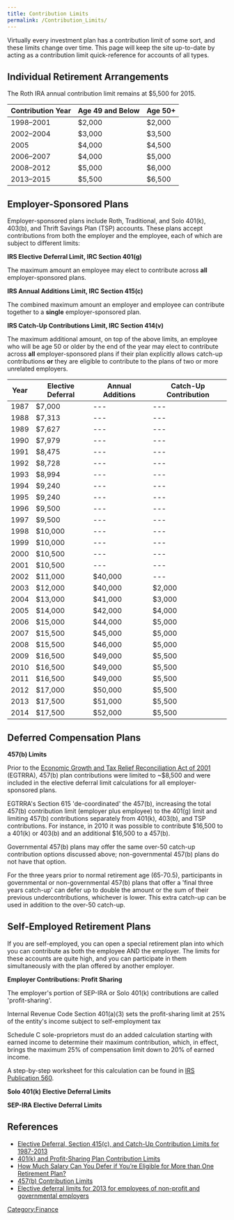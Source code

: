 ```yaml
---
title: Contribution Limits
permalink: /Contribution_Limits/
---
```


Virtually every investment plan has a contribution limit of some sort, and these limits change over time. This page will keep the site up-to-date by acting as a contribution limit quick-reference for accounts of all types.

Individual Retirement Arrangements
----------------------------------

The Roth IRA annual contribution limit remains at $5,500 for 2015.

| Contribution Year | Age 49 and Below | Age 50+ |
|-------------------|------------------|---------|
| 1998–2001         | $2,000           | $2,000  |
| 2002–2004         | $3,000           | $3,500  |
| 2005              | $4,000           | $4,500  |
| 2006–2007         | $4,000           | $5,000  |
| 2008–2012         | $5,000           | $6,000  |
| 2013–2015         | $5,500           | $6,500  |

Employer-Sponsored Plans
------------------------

Employer-sponsored plans include Roth, Traditional, and Solo 401(k), 403(b), and Thrift Savings Plan (TSP) accounts. These plans accept contributions from both the employer and the employee, each of which are subject to different limits:

**IRS Elective Deferral Limit, IRC Section 401(g)**

The maximum amount an employee may elect to contribute across **all** employer-sponsored plans.

**IRS Annual Additions Limit, IRC Section 415(c)**

The combined maximum amount an employer and employee can contribute together to a **single** employer-sponsored plan.

**IRS Catch-Up Contributions Limit, IRC Section 414(v)**

The maximum additional amount, on top of the above limits, an employee who will be age 50 or older by the end of the year may elect to contribute across **all** employer-sponsored plans if their plan explicitly allows catch-up contributions **or** they are eligible to contribute to the plans of two or more unrelated employers.

| Year | Elective Deferral | Annual Additions | Catch-Up Contribution |
|------|-------------------|------------------|-----------------------|
| 1987 | $7,000            | ---              | ---                   |
| 1988 | $7,313            | ---              | ---                   |
| 1989 | $7,627            | ---              | ---                   |
| 1990 | $7,979            | ---              | ---                   |
| 1991 | $8,475            | ---              | ---                   |
| 1992 | $8,728            | ---              | ---                   |
| 1993 | $8,994            | ---              | ---                   |
| 1994 | $9,240            | ---              | ---                   |
| 1995 | $9,240            | ---              | ---                   |
| 1996 | $9,500            | ---              | ---                   |
| 1997 | $9,500            | ---              | ---                   |
| 1998 | $10,000           | ---              | ---                   |
| 1999 | $10,000           | ---              | ---                   |
| 2000 | $10,500           | ---              | ---                   |
| 2001 | $10,500           | ---              | ---                   |
| 2002 | $11,000           | $40,000          | ---                   |
| 2003 | $12,000           | $40,000          | $2,000                |
| 2004 | $13,000           | $41,000          | $3,000                |
| 2005 | $14,000           | $42,000          | $4,000                |
| 2006 | $15,000           | $44,000          | $5,000                |
| 2007 | $15,500           | $45,000          | $5,000                |
| 2008 | $15,500           | $46,000          | $5,000                |
| 2009 | $16,500           | $49,000          | $5,500                |
| 2010 | $16,500           | $49,000          | $5,500                |
| 2011 | $16,500           | $49,000          | $5,500                |
| 2012 | $17,000           | $50,000          | $5,500                |
| 2013 | $17,500           | $51,000          | $5,500                |
| 2014 | $17,500           | $52,000          | $5,500                |

Deferred Compensation Plans
---------------------------

**457(b) Limits**

Prior to the [Economic Growth and Tax Relief Reconciliation Act of 2001](http://en.wikipedia.org/wiki/Economic_Growth_and_Tax_Relief_Reconciliation_Act_of_2001) (EGTRRA), 457(b) plan contributions were limited to ~$8,500 and were included in the elective deferral limit calculations for all employer-sponsored plans.

EGTRRA's Section 615 'de-coordinated' the 457(b), increasing the total 457(b) contribution limit (employer plus employee) to the 401(g) limit and limiting 457(b) contributions separately from 401(k), 403(b), and TSP contributions. For instance, in 2010 it was possible to contribute $16,500 to a 401(k) or 403(b) and an additional $16,500 to a 457(b).

Governmental 457(b) plans may offer the same over-50 catch-up contribution options discussed above; non-governmental 457(b) plans do not have that option.

For the three years prior to normal retirement age (65-70.5), participants in governmental or non-governmental 457(b) plans that offer a 'final three years catch-up' can defer up to double the amount or the sum of their previous undercontributions, whichever is lower. This extra catch-up can be used in addition to the over-50 catch-up.

Self-Employed Retirement Plans
------------------------------

If you are self-employed, you can open a special retirement plan into which you can contribute as both the employee AND the employer. The limits for these accounts are quite high, and you can participate in them simultaneously with the plan offered by another employer.

**Employer Contributions: Profit Sharing**

The employer's portion of SEP-IRA or Solo 401(k) contributions are called 'profit-sharing'.

Internal Revenue Code Section 401(a)(3) sets the profit-sharing limit at 25% of the entity's income subject to self-employment tax

Schedule C sole-proprietors must do an added calculation starting with earned income to determine their maximum contribution, which, in effect, brings the maximum 25% of compensation limit down to 20% of earned income.

A step-by-step worksheet for this calculation can be found in [IRS Publication 560](http://www.irs.gov/publications/p560/).

**Solo 401(k) Elective Deferral Limits**

**SEP-IRA Elective Deferral Limits**

References
----------

-   [Elective Deferral, Section 415(c), and Catch-Up Contribution Limits for 1987-2013](https://www.tsp.gov/PDF/bulletins/oc08-13.pdf)
-   [401(k) and Profit-Sharing Plan Contribution Limits](http://www.irs.gov/Retirement-Plans/Plan-Participant,-Employee/Retirement-Topics---401(k)-and-Profit-Sharing-Plan-Contribution-Limits)
-   [How Much Salary Can You Defer if You’re Eligible for More than One Retirement Plan?](http://www.irs.gov/Retirement-Plans/How-Much-Salary-Can-You-Defer-if-You%E2%80%99re-Eligible-for-More-than-One-Retirement-Plan%3F)
-   [457(b) Contribution Limits](http://www.irs.gov/Retirement-Plans/Plan-Participant,-Employee/Retirement-Topics-457b-Contribution-Limits)
-   [Elective deferral limits for 2013 for employees of non-profit and governmental employers](http://www.retire.prudential.com/media/managed/df-limit-Bulletin.pdf)

[Category:Finance](/Category:Finance "wikilink")